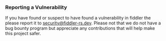 ### Reporting a Vulnerability
If you have found or suspect to have found a vulnerability in fiddler the please report it to security@fiddler-rs.dev.  Please not that we do not have a bug bounty program but appreciate any contributions that will help make this project safer.